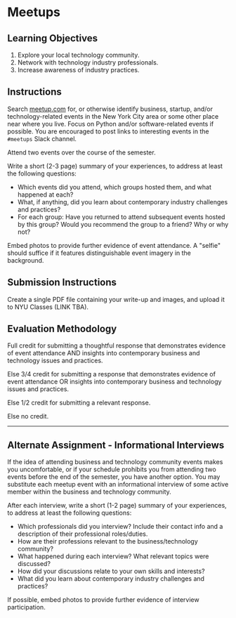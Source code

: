 # Meetups

## Learning Objectives

  1. Explore your local technology community.
  2. Network with technology industry professionals.
  3. Increase awareness of industry practices.

## Instructions

Search [meetup.com](http://www.meetup.com/) for, or otherwise identify business, startup, and/or technology-related events in the New York City area or some other place near where you live. Focus on Python and/or software-related events if possible. You are encouraged to post links to interesting events in the `#meetups` Slack channel.

Attend two events over the course of the semester.

Write a short (2-3 page) summary of your experiences,
 to address at least the following questions:

 + Which events did you attend, which groups hosted them, and what happened at each?
 + What, if anything, did you learn about contemporary industry challenges and practices?
 + For each group: Have you returned to attend subsequent events hosted by this group? Would you recommend the group to a friend? Why or why not?

Embed photos to provide further evidence of event attendance. A "selfie" should suffice if it features distinguishable event imagery in the background.

## Submission Instructions

Create a single PDF file containing your write-up and images, and upload it to NYU Classes (LINK TBA).

## Evaluation Methodology

Full credit for submitting a thoughtful response that demonstrates
 evidence of event attendance AND
 insights into contemporary business and technology issues and practices.

Else 3/4 credit for submitting a response that demonstrates evidence of event attendance OR
 insights into contemporary business and technology issues and practices.

Else 1/2 credit for submitting a relevant response.

Else no credit.

<hr>

## Alternate Assignment - Informational Interviews

If the idea of attending business and technology community events makes you uncomfortable, or if your schedule prohibits you from attending two events before the end of the semester,
 you have another option. You may substitute each meetup event with an informational interview of some active member within the business and technology community.

After each interview, write a short (1-2 page) summary of your experiences,
to address at least the following questions:

+ Which professionals did you interview? Include their contact info and a description of their professional roles/duties.
+ How are their professions relevant to the business/technology community?
+ What happened during each interview? What relevant topics were discussed?
+ How did your discussions relate to your own skills and interests?
+ What did you learn about contemporary industry challenges and practices?

If possible, embed photos to provide further evidence of interview participation.
